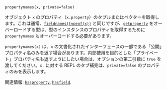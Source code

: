 ```
propertynames(x, private=false)
```

オブジェクト `x` のプロパティ（`x.property`）のタプルまたはベクターを取得します。これは通常、[`fieldnames(typeof(x))`](@ref) と同じですが、[`getproperty`](@ref) をオーバーロードする型は、型のインスタンスのプロパティを取得するために `propertynames` もオーバーロードする必要があります。

`propertynames(x)` は、`x` の文書化されたインターフェースの一部である「公開」プロパティ名のみを返す場合があります。内部使用を目的とした「プライベート」プロパティ名も返すようにしたい場合は、オプションの第二引数に `true` を渡してください。`x.` に対する REPL のタブ補完は、`private=false` のプロパティのみを表示します。

関連情報: [`hasproperty`](@ref), [`hasfield`](@ref).
